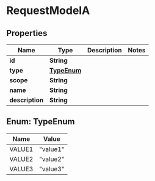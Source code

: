 

# RequestModelA


## Properties

| Name | Type | Description | Notes |
|------------ | ------------- | ------------- | -------------|
|**id** | **String** |  |  |
|**type** | [**TypeEnum**](#TypeEnum) |  |  |
|**scope** | **String** |  |  |
|**name** | **String** |  |  |
|**description** | **String** |  |  |



## Enum: TypeEnum

| Name | Value |
|---- | -----|
| VALUE1 | &quot;value1&quot; |
| VALUE2 | &quot;value2&quot; |
| VALUE3 | &quot;value3&quot; |



